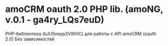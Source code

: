 # amoCRM oauth 2.0 PHP lib. (amoNG, v.0.1 - ga4ry_LQs7euD)
PHP-библиотека (kJU5neyp2VWHC) для работы с API amoCRM (oauth 2.0)
Без зависимостей
